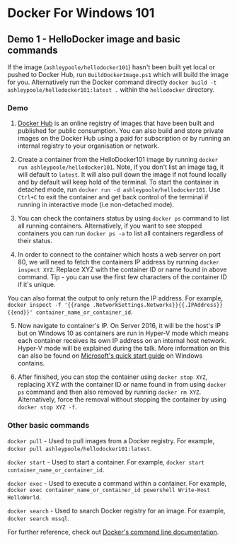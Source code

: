 # Docker For Windows 101

## Demo 1 - HelloDocker image and basic commands

If the image (`ashleypoole/hellodocker101`) hasn't been built yet local or pushed to Docker Hub, run `BuildDockerImage.ps1` which will build the image for you. Alternatively run the Docker command directly `docker build -t ashleypoole/hellodocker101:latest .` within the `hellodocker` directory.

### Demo

1) [Docker Hub](https://hub.docker.com/) is an online registry of images that have been built and published for public consumption. You can also build and store private images on the Docker Hub using a paid for subscription or by running an internal registry to your organisation or network.

2) Create a container from the HelloDocker101 image by running `docker run ashleypoole/hellodocker101`.
Note, if you don't list an image tag, it will default to `latest`. It will also pull down the image if not found locally and by default will keep hold of the terminal. To start the container in detached mode, run `docker run -d ashleypoole/hellodocker101`. Use `Ctrl+C` to exit the container and get back control of the terminal if running in interactive mode (i.e non-detached mode).

3) You can check the containers status by using `docker ps` command to list all running containers. Alternatively, if you want to see stopped containers you can run `docker ps -a` to list all containers regardless of their status.

4) In order to connect to the container which hosts a web server on port 80, we will need to fetch the containers IP address by running `docker inspect XYZ`. Replace XYZ with the container ID or name found in above command. Tip - you can use the first few characters of the container ID if it's unique.

You can also format the output to only return the IP address. For example, `docker inspect -f '{{range .NetworkSettings.Networks}}{{.IPAddress}}{{end}}' container_name_or_container_id`.

5) Now navigate to container's IP. On Server 2016, it will be the host's IP but on Windows 10 as containers are run in Hyper-V mode which means each container receives its own IP address on an internal host network. Hyper-V mode will be explained during the talk.  More information on this can also be found on [Microsoft's quick start guide](https://docs.microsoft.com/en-us/virtualization/windowscontainers/quick-start/quick-start-windows-10) on Windows contains.

6) After finished, you can stop the container using `docker stop XYZ`, replacing XYZ with the container ID or name found in from using `docker ps` command and then also removed by running `docker rm XYZ`. Alternatively, force the removal without stopping the container by using `docker stop XYZ -f`.

### Other basic commands

`docker pull` - Used to pull images from a Docker registry. For example, `docker pull ashleypoole/hellodocker101:latest`.

`docker start` - Used to start a container. For example, `docker start container_name_or_container_id`.

`docker exec` - Used to execute a command within a container. For example, `docker exec container_name_or_container_id powershell Write-Host HelloWorld`.

`docker search` - Used to search Docker registry for an image. For example, `docker search mssql`.

For further reference, check out [Docker's command line documentation](https://docs.docker.com/engine/reference/commandline/).